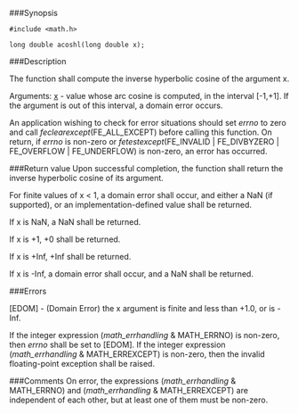 ###Synopsis

`#include <math.h>`

`long double acoshl(long double x);`

###Description

The function shall compute the inverse hyperbolic cosine of the argument x.

Arguments:
<u>x</u> - value whose arc cosine is computed, in the interval [-1,+1].
If the argument is out of this interval, a domain error occurs.

An application wishing to check for error situations should set <i>errno</i> to zero and call <i>feclearexcept</i>(FE_ALL_EXCEPT) before calling this function. On return, if <i>errno</i> is non-zero or <i>fetestexcept</i>(FE_INVALID | FE_DIVBYZERO | FE_OVERFLOW | FE_UNDERFLOW) is non-zero, an error has occurred.

###Return value
Upon successful completion, the function shall return the inverse hyperbolic cosine of its argument.

For finite values of x < 1, a domain error shall occur, and either a NaN (if supported), or an implementation-defined value shall be returned.

If x is NaN, a NaN shall be returned.

If x is +1, +0 shall be returned.

If x is +Inf, +Inf shall be returned.

If x is -Inf, a domain error shall occur, and a NaN shall be returned. 

###Errors

[EDOM] - (Domain Error) the x argument is finite and less than +1.0, or is -Inf.

If the integer expression (<i>math_errhandling</i> & MATH_ERRNO) is non-zero, then <i>errno</i> shall be set to [EDOM]. 
If the integer expression (<i>math_errhandling</i> & MATH_ERREXCEPT) is non-zero, then the invalid floating-point exception shall be raised.

###Comments
On error, the expressions (<i>math_errhandling</i> & MATH_ERRNO) and (<i>math_errhandling</i> & MATH_ERREXCEPT) are independent of each other, but at least one of them must be non-zero.
